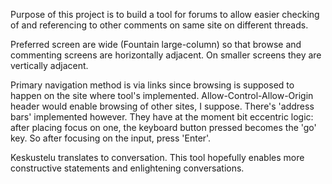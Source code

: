 Purpose of this project is to build a tool for forums to allow easier checking of and referencing to other comments on same site on different threads.

Preferred screen are wide (Fountain large-column) so that browse and commenting screens are horizontally adjacent. On smaller screens they are vertically adjacent.

Primary navigation method is via links since browsing is supposed to happen on the site where tool's implemented. Allow-Control-Allow-Origin header would enable browsing of other sites, I suppose. There's 'address bars' implemented however. They have at the moment bit eccentric logic: after placing focus on one, the keyboard button pressed becomes the 'go' key. So after focusing on the input, press 'Enter'.

Keskustelu translates to conversation. This tool hopefully enables more constructive statements and enlightening conversations.